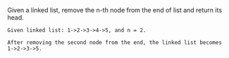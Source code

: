 Given a linked list, remove the n-th node from the end of list and return its head.
```
Given linked list: 1->2->3->4->5, and n = 2.

After removing the second node from the end, the linked list becomes 1->2->3->5.
```